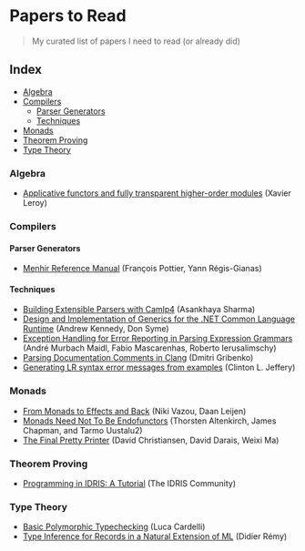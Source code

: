 # Papers to Read

> My curated list of papers I need to read (or already did)

## Index

- [Algebra](#algebra)
- [Compilers](#compilers)
  - [Parser Generators](#parser-generators)
  - [Techniques](#techniques)
- [Monads](#monads)
- [Theorem Proving](#theorem-proving)
- [Type Theory](#type-theory)

### Algebra

- [Applicative functors and fully transparent higher-order modules] (Xavier Leroy)

### Compilers

#### Parser Generators

- [Menhir Reference Manual] (François Pottier, Yann Régis-Gianas)

#### Techniques

- [Building Extensible Parsers with Camlp4] (Asankhaya Sharma)
- [Design and Implementation of Generics for the .NET Common Language Runtime] (Andrew Kennedy, Don Syme)
- [Exception Handling for Error Reporting in Parsing Expression Grammars] (André Murbach Maidl, Fabio Mascarenhas, Roberto Ierusalimschy)
- [Parsing Documentation Comments in Clang] (Dmitri Gribenko)
- [Generating LR syntax error messages from examples] (Clinton L. Jeffery)

### Monads

- [From Monads to Effects and Back] (Niki Vazou, Daan Leijen)
- [Monads Need Not To Be Endofunctors] (Thorsten Altenkirch, James Chapman, and Tarmo Uustalu2)
- [The Final Pretty Printer] (David Christiansen, David Darais, Weixi Ma)

### Theorem Proving

- [Programming in IDRIS: A Tutorial] (The IDRIS Community)

### Type Theory

- [Basic Polymorphic Typechecking] (Luca Cardelli)
- [Type Inference for Records in a Natural Extension of ML] (Didier Rémy)

[Applicative functors and fully transparent higher-order modules]: http://caml.inria.fr/pub/papers/xleroy-applicative_functors-popl95.pdf
[Menhir Reference Manual]: http://gallium.inria.fr/~fpottier/menhir/manual.pdf
[Building Extensible Parsers with Camlp4]: https://asankhaya.github.io/pdf/BuildingExtensibleParserswithCamlp4.pdf
[Design and Implementation of Generics for the .NET Common Language Runtime]: https://www.microsoft.com/en-us/research/wp-content/uploads/2001/01/designandimplementationofgenerics.pdf
[Exception Handling for Error Reporting in Parsing Expression Grammars]: http://www.inf.puc-rio.br/~roberto/docs/sblp2013-1.pdf
[Parsing Documentation Comments in Clang]: https://llvm.org/devmtg/2012-11/Gribenko_CommentParsing.pdf
[Generating LR syntax error messages from examples]: https://dl.acm.org/citation.cfm?id=937563.937566
[From Monads to Effects and Back]: http://goto.ucsd.edu/~nvazou/koka/padl16.pdf
[Monads Need Not To Be Endofunctors]: http://www.cs.nott.ac.uk/~psztxa/publ/Relative_Monads.pdf
[The Final Pretty Printer]: http://davidchristiansen.dk/drafts/final-pretty-printer-draft.pdf
[Programming in IDRIS: A Tutorial]: https://eb.host.cs.st-andrews.ac.uk/writings/idris-tutorial.pdf
[Basic Polymorphic Typechecking]: http://lucacardelli.name/Papers/BasicTypechecking.pdf
[Type Inference for Records in a Natural Extension of ML]: https://www.cs.cmu.edu/~aldrich/courses/819/row.pdf
